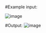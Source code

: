 #Example input:

![image](https://user-images.githubusercontent.com/70800950/134774761-cbac33b1-083c-4c85-aa2c-09c885abcc5b.png)

#Output:
![image](https://user-images.githubusercontent.com/70800950/134774795-bde15e9b-0c26-4fd7-b784-8e2ffebe9ad3.png)


